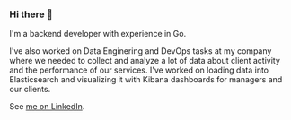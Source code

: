 ### Hi there 👋

I'm a backend developer with experience in Go.

I've also worked on Data Enginering and DevOps tasks at my company where we needed to collect and analyze a lot of data about client activity and the performance of our services. I've worked on loading data into Elasticsearch and visualizing it with Kibana dashboards for managers and our clients.

See [me on LinkedIn](https://www.linkedin.com/in/iskorotkov/).
